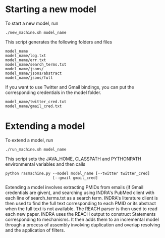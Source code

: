 Starting a new model
====================

To start a new model, run 

    ./new_machine.sh model_name

This script generates the following folders and files

    model_name
    model_name/log.txt
    model_name/err.txt
    model_name/search_terms.txt
    model_name/jsons/
    model_name/jsons/abstract
    model_name/jsons/full

If you want to use Twitter and Gmail bindings, you can put the corresponding
credentials in the model folder.

    model_name/twitter_cred.txt
    model_name/gmail_cred.txt

Extending a model
=================

To extend a model, run

    ./run_machine.sh model_name

This script sets the JAVA\_HOME, CLASSPATH and PYTHONPATH environmental
variables and then calls

    python rasmachine.py --model model_name [--twitter twitter_cred]
                         [--gmail gmail_cred]

Extending a model involves extracting PMIDs from emails (if Gmail credentials
are given), and searching using INDRA's PubMed client with each line of
search\_terms.txt as a search term.  INDRA's literature client is then used to
find the full text corresponding to each PMID or its abstract when the full
text is not available. The REACH parser is then used to read each new paper.
INDRA uses the REACH output to construct Statements corresponding to
mechanisms.  It then adds them to an incremental model through a process of
assembly involving duplication and overlap resolving and the application of
filters.
